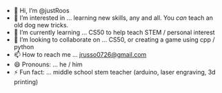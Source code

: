 - 👋 Hi, I’m @justRoos
- 👀 I’m interested in ... learning new skills, any and all. You *can* teach an old dog new tricks.
- 🌱 I’m currently learning ... CS50 to help teach STEM / personal interest
- 💞️ I’m looking to collaborate on ... CS50, or creating a game using cpp / python
- 📫 How to reach me ... jrusso0726@gmail.com
- 😄 Pronouns: ... he / him
- ⚡ Fun fact: ... middle school stem teacher (arduino, laser engraving, 3d printing)

<!---
justRoos/justRoos is a ✨ special ✨ repository because its `README.md` (this file) appears on your GitHub profile.
You can click the Preview link to take a look at your changes.
--->

